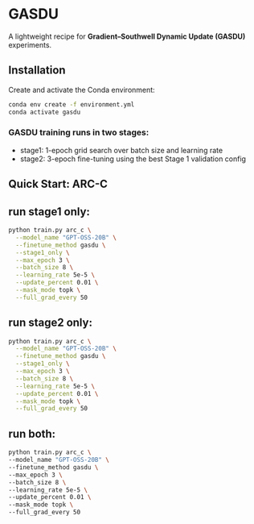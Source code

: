 # GASDU

A lightweight recipe for **Gradient–Southwell Dynamic Update (GASDU)** experiments.

## Installation

Create and activate the Conda environment:

```bash
conda env create -f environment.yml
conda activate gasdu
```
### GASDU training runs in two stages:
- stage1: 1-epoch grid search over batch size and learning rate
- stage2: 3-epoch fine-tuning using the best Stage 1 validation config

## Quick Start: ARC-C
## run stage1 only:
```bash
python train.py arc_c \
  --model_name "GPT-OSS-20B" \
  --finetune_method gasdu \
  --stage1_only \
  --max_epoch 3 \
  --batch_size 8 \
  --learning_rate 5e-5 \
  --update_percent 0.01 \
  --mask_mode topk \
  --full_grad_every 50
```

## run stage2 only:

```bash
python train.py arc_c \
  --model_name "GPT-OSS-20B" \
  --finetune_method gasdu \
  --stage1_only \
  --max_epoch 3 \
  --batch_size 8 \
  --learning_rate 5e-5 \
  --update_percent 0.01 \
  --mask_mode topk \
  --full_grad_every 50
```

 ## run both:
  
  ```bash
  python train.py arc_c \
  --model_name "GPT-OSS-20B" \
  --finetune_method gasdu \
  --max_epoch 3 \
  --batch_size 8 \
  --learning_rate 5e-5 \
  --update_percent 0.01 \
  --mask_mode topk \
  --full_grad_every 50
```
